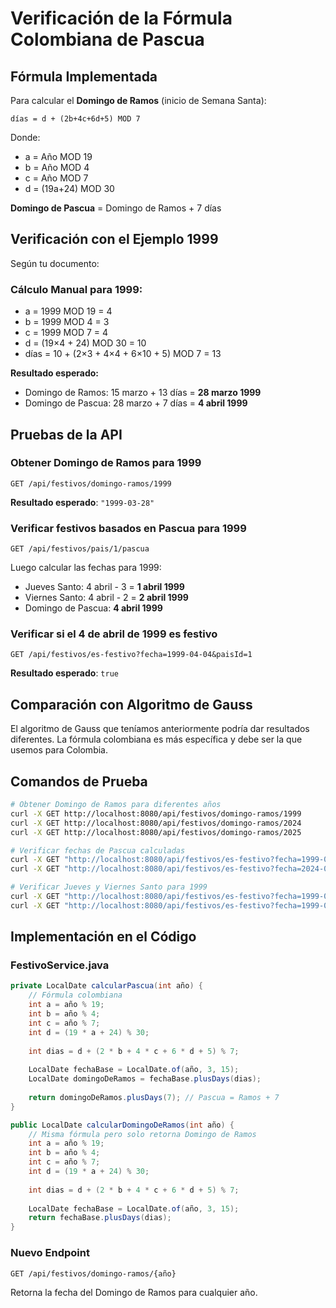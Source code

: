 # Verificación de la Fórmula Colombiana de Pascua

## Fórmula Implementada

Para calcular el **Domingo de Ramos** (inicio de Semana Santa):
```
días = d + (2b+4c+6d+5) MOD 7
```

Donde:
- a = Año MOD 19
- b = Año MOD 4  
- c = Año MOD 7
- d = (19a+24) MOD 30

**Domingo de Pascua** = Domingo de Ramos + 7 días

## Verificación con el Ejemplo 1999

Según tu documento:

### Cálculo Manual para 1999:
- a = 1999 MOD 19 = 4
- b = 1999 MOD 4 = 3
- c = 1999 MOD 7 = 4
- d = (19×4 + 24) MOD 30 = 10
- días = 10 + (2×3 + 4×4 + 6×10 + 5) MOD 7 = 13

**Resultado esperado:**
- Domingo de Ramos: 15 marzo + 13 días = **28 marzo 1999**
- Domingo de Pascua: 28 marzo + 7 días = **4 abril 1999**

## Pruebas de la API

### Obtener Domingo de Ramos para 1999
```http
GET /api/festivos/domingo-ramos/1999
```
**Resultado esperado**: `"1999-03-28"`

### Verificar festivos basados en Pascua para 1999
```http
GET /api/festivos/pais/1/pascua
```
Luego calcular las fechas para 1999:
- Jueves Santo: 4 abril - 3 = **1 abril 1999**
- Viernes Santo: 4 abril - 2 = **2 abril 1999**  
- Domingo de Pascua: **4 abril 1999**

### Verificar si el 4 de abril de 1999 es festivo
```http
GET /api/festivos/es-festivo?fecha=1999-04-04&paisId=1
```
**Resultado esperado**: `true`

## Comparación con Algoritmo de Gauss

El algoritmo de Gauss que teníamos anteriormente podría dar resultados diferentes. La fórmula colombiana es más específica y debe ser la que usemos para Colombia.

## Comandos de Prueba

```bash
# Obtener Domingo de Ramos para diferentes años
curl -X GET http://localhost:8080/api/festivos/domingo-ramos/1999
curl -X GET http://localhost:8080/api/festivos/domingo-ramos/2024
curl -X GET http://localhost:8080/api/festivos/domingo-ramos/2025

# Verificar fechas de Pascua calculadas
curl -X GET "http://localhost:8080/api/festivos/es-festivo?fecha=1999-04-04&paisId=1"
curl -X GET "http://localhost:8080/api/festivos/es-festivo?fecha=2024-03-31&paisId=1"

# Verificar Jueves y Viernes Santo para 1999
curl -X GET "http://localhost:8080/api/festivos/es-festivo?fecha=1999-04-01&paisId=1"
curl -X GET "http://localhost:8080/api/festivos/es-festivo?fecha=1999-04-02&paisId=1"
```

## Implementación en el Código

### FestivoService.java
```java
private LocalDate calcularPascua(int año) {
    // Fórmula colombiana
    int a = año % 19;
    int b = año % 4;
    int c = año % 7;
    int d = (19 * a + 24) % 30;
    
    int dias = d + (2 * b + 4 * c + 6 * d + 5) % 7;
    
    LocalDate fechaBase = LocalDate.of(año, 3, 15);
    LocalDate domingoDeRamos = fechaBase.plusDays(dias);
    
    return domingoDeRamos.plusDays(7); // Pascua = Ramos + 7
}

public LocalDate calcularDomingoDeRamos(int año) {
    // Misma fórmula pero solo retorna Domingo de Ramos
    int a = año % 19;
    int b = año % 4;
    int c = año % 7;
    int d = (19 * a + 24) % 30;
    
    int dias = d + (2 * b + 4 * c + 6 * d + 5) % 7;
    
    LocalDate fechaBase = LocalDate.of(año, 3, 15);
    return fechaBase.plusDays(dias);
}
```

### Nuevo Endpoint
```http
GET /api/festivos/domingo-ramos/{año}
```
Retorna la fecha del Domingo de Ramos para cualquier año.